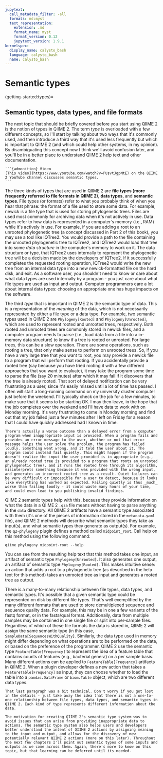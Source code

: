 ```yaml
---
jupytext:
  cell_metadata_filter: -all
  formats: md:myst
  text_representation:
    extension: .md
    format_name: myst
    format_version: 0.12
    jupytext_version: 1.9.1
kernelspec:
  display_name: calysto_bash
  language: calysto_bash
  name: calysto_bash
---
```


# Semantic types

(getting-started:types)=
## Semantic types, data types, and file formats

The next topic that should be briefly covered before you start using QIIME 2 is
the notion of types in QIIME 2. The term _type_ is overloaded with a few
different concepts, so I'll start by talking about two ways that it's commonly
used, and then introduce a third way that it's used less frequently but which is
important to QIIME 2 (and which could help other systems, in my opinion). By
disambiguating this concept now I think we'll avoid confusion later, and you'll
be in a better place to understand QIIME 2 help text and other documentation.

````{margin}
```{admonition} Video
[This video](https://www.youtube.com/watch?v=PUsvtJgpNtE) on the QIIME 2 YouTube channel discusses semantic types.
```
````

The three kinds of types that are used in QIIME 2 are **file types (more
frequently referred to file formats in QIIME 2)**, **data types**, and
**semantic types**. File types (or formats) refer to what you probably think of
when you hear that phrase: the format of a file used to store some data. For
example, newick is a file type that is used for storing phylogenetic trees.
Files are used most commonly for archiving data when it's not actively in use.
Data types refer to how data is represented in a computer's memory (i.e., RAM)
while it's actively in use. For example, if you are adding a root to an unrooted
phylogenetic tree (a concept discussed in Part 2 of this book), you may use a
tool like IQTree2. You would provide a path to the file containing the unrooted
phylogenetic tree to IQTree2, and IQTree2 would load that tree into some _data
structure_ in the computer's memory to work on it. The data structure or type,
that IQTree2 uses internally to represent the phylogenetic tree will be a
decision made by the developers of IQTree2. If it successfully completes the
requested rooting operation, IQTree2 would write the new tree from an internal
data type into a new newick-formatted file on the hard disk, and exit. As a
software user, you shouldn't need to know or care about what data types are used
internally by a program - you just care about what file types are used as input
and output. Computer programmers care a lot about internal data types: choosing
an appropriate one has huge impacts on the software.

The third _type_ that is important in QIIME 2 is the semantic type of data. This
is a representation of the _meaning_ of the data, which is not necessarily
represented by either a file type or a data type. For example, two semantic
types used in QIIME 2 are `Phylogeny[Rooted]` and `Phylogeny[Unrooted]`, which
are used to represent rooted and unrooted trees, respectively. Both rooted and
unrooted trees are commonly stored in newick files, and a computer program needs
to parse (i.e., load data from a file into a in-memory data structure) to know
if a tree is rooted or unrooted. For large trees, this can be a slow operation.
There are some operations, such as rooting a tree, that only make sense to
perform on unrooted trees. So, if you have a very large tree that you want to
root, you may provide a newick file to a program that will perform that rooting.
If you accidentally provide a rooted tree (say because you have tried rooting it
with a few different approaches that you want to evaluate), it may take the
program some time to parse the file (say 20 minutes) after which it may fail if
it discovers that the tree is already rooted. That sort of delayed notification
can be very frustrating as a user, since it's easily missed until a lot of time
has passed. I often will start a long-running command on my university cluster
computer just before the weekend. I'll typically check on the job for a few
minutes, to make sure that it seems to be starting OK. I may then leave, in the
hope that the job completes over the weekend and I'll have data to work with on
Monday morning. It's very frustrating to come in Monday morning and find out
that my job failed just a few minutes after I left on Friday for a reason that I
could have quickly addressed had I known in time.

```{warning}
There's actually a worse outcome than a delayed error from a computer program when inappropriate input is provided. When a program fails and provides an error message to the user, whether or not that error message helps the user solve the problem, the program has failed loudly. Something went wrong, and it told the user about it. The program could instead fail quietly. This might happen if the program doesn't realize the input the user provided is in appropriate (e.g., an already rooted tree is provided to a program that roots an unrooted phylogenetic tree), and it runs the rooted tree through its algorithm, misinterprets something because it was provided with the wrong input, and generates an incorrect rooted tree as a result. Quiet failures can be very difficult or impossible for a user to detect, because it looks like everything has worked as expected. Failing quietly is thus _much_ worse than failing loudly - it could waste many hours of your time, and could even lead to you publishing invalid findings.
```

QIIME 2 semantic types help with this, because they provide information on what
the data in a QIIME 2 `.qza` file means without having to parse anything in the
`data` directory. All QIIME 2 artifacts have a semantic type associated with
them (it's one of the pieces of information stored in the `metadata.yaml` file),
and QIIME 2 methods will describe what semantic types they take as input(s), and
what semantic types they generate as output(s). For example, the `q2-phylogeny`
plugin defines a method called `midpoint_root`. Call help on this method using
the following command:

```{code-cell}
qiime phylogeny midpoint-root --help
```

You can see from the resulting help text that this method takes one input, an
artifact of semantic type `Phylogeny[Unrooted]`. It also generates one output,
an artifact of semantic type `Phylogeny[Rooted]`. This makes intuitive sense: an
action that adds a root to a phylogenetic tree (as described in the help text
for this method) takes an unrooted tree as input and generates a rooted tree as
output.

There is a many-to-many relationship between file types, data types, and
semantic types. It's possible that a given semantic type could be represented on
disk by different file types. That's well exemplified by the many different
formats that are used to store demultiplexed sequence and sequence quality data.
For example, this may be in one a few variants of the fastq format, or in the
fasta/qual format. Additionally, data from multiple samples may be contained in
one single file or split into per-sample files. Regardless of which of these
file formats the data is stored in, QIIME 2 will assign the same semantic type
(in this case, `SampleData[SequencesWithQuality]`. Similarly, the data type used
in memory might differ depending on what operations are to be performed on the
data, or based on the preference of the programmer. QIIME 2 use the semantic
type `FeatureTable[Frequency]` to represent the idea of a feature table that
contains counts of features (e.g., bacterial genera) on a per sample basis. Many
different actions can be applied to `FeatureTable[Frequency]` artifacts in QIIME
2. When a plugin developer defines a new action that takes a
`FeatureTable[Frequency]` as input, they can choose whether to load the table
into a `pandas.DataFrame` or `biom.Table` object, which are two different data
types.

```{note}
That last paragraph was a bit technical. Don't worry if you got lost in the details - just take away the idea that there is not a one-to-one relationship between file types, data types, and semantic types in QIIME 2. Each kind of type represents different information about the data.

The motivation for creating QIIME 2's semantic type system was to avoid issues that can arise from providing inappropriate data to actions. The semantic type system also helps users and developers better understand the intent of QIIME 2 actions by assigning meaning to the input and output, and allows for the discovery of new potentially relevant QIIME 2 actions (more on this later). Throughout the next few chapters I'll point out semantic types of some inputs and outputs as we come across them. Again, there's more to know on this topic, but that learning can be deferred until its needed.
```
